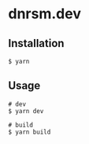# dnrsm.dev
## Installation

```shell
$ yarn
```

## Usage
```shell
# dev
$ yarn dev

# build
$ yarn build
```